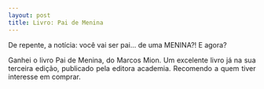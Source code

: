 ```yaml
---
layout: post
title: Livro: Pai de Menina
---
```


<div style="text-align: justify"> 

De repente, a notícia: você vai ser pai... de uma MENINA?! E agora? <br>

Ganhei o livro Pai de Menina, do Marcos Mion. Um excelente livro já na sua terceira edição, publicado pela editora academia. Recomendo a quem tiver interesse em comprar.



